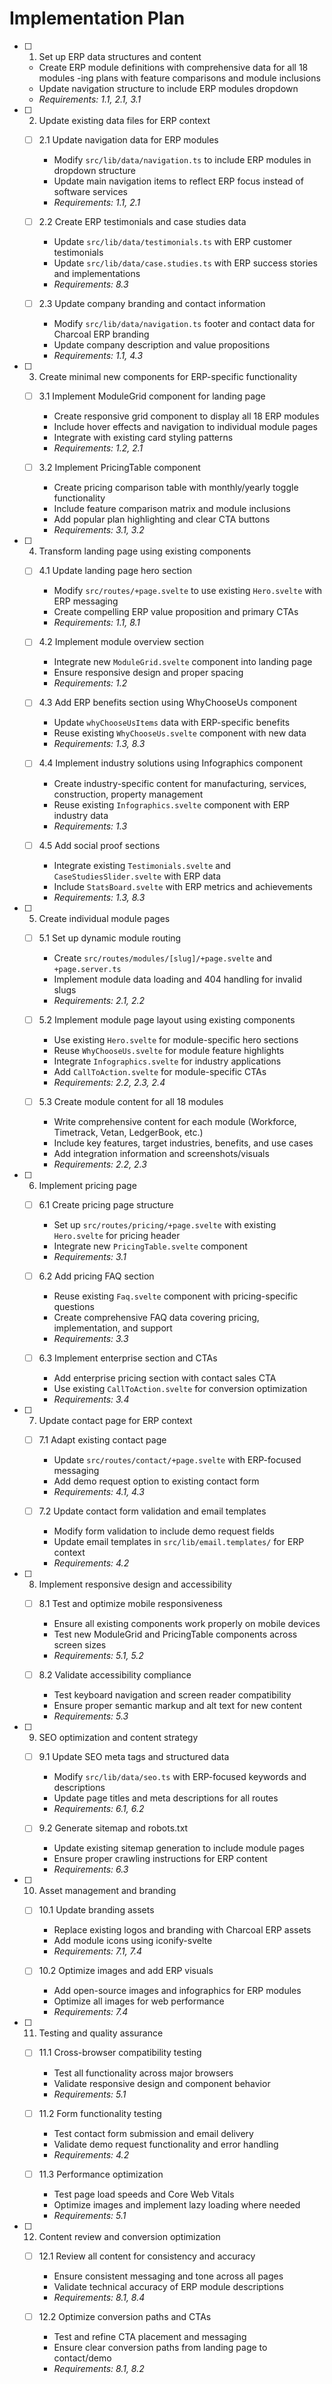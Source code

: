 # Implementation Plan

- [ ] 1. Set up ERP data structures and content
  - Create ERP module definitions with comprehensive data for all 18 modules
  -ing plans with feature comparisons and module inclusions
  - Update navigation structure to include ERP modules dropdown
  - _Requirements: 1.1, 2.1, 3.1_

- [ ] 2. Update existing data files for ERP context
  - [ ] 2.1 Update navigation data for ERP modules
    - Modify `src/lib/data/navigation.ts` to include ERP modules in dropdown structure
    - Update main navigation items to reflect ERP focus instead of software services
    - _Requirements: 1.1, 2.1_

  - [ ] 2.2 Create ERP testimonials and case studies data
    - Update `src/lib/data/testimonials.ts` with ERP customer testimonials
    - Update `src/lib/data/case.studies.ts` with ERP success stories and implementations
    - _Requirements: 8.3_

  - [ ] 2.3 Update company branding and contact information
    - Modify `src/lib/data/navigation.ts` footer and contact data for Charcoal ERP branding
    - Update company description and value propositions
    - _Requirements: 1.1, 4.3_

- [ ] 3. Create minimal new components for ERP-specific functionality
  - [ ] 3.1 Implement ModuleGrid component for landing page
    - Create responsive grid component to display all 18 ERP modules
    - Include hover effects and navigation to individual module pages
    - Integrate with existing card styling patterns
    - _Requirements: 1.2, 2.1_

  - [ ] 3.2 Implement PricingTable component
    - Create pricing comparison table with monthly/yearly toggle functionality
    - Include feature comparison matrix and module inclusions
    - Add popular plan highlighting and clear CTA buttons
    - _Requirements: 3.1, 3.2_

- [ ] 4. Transform landing page using existing components
  - [ ] 4.1 Update landing page hero section
    - Modify `src/routes/+page.svelte` to use existing `Hero.svelte` with ERP messaging
    - Create compelling ERP value proposition and primary CTAs
    - _Requirements: 1.1, 8.1_

  - [ ] 4.2 Implement module overview section
    - Integrate new `ModuleGrid.svelte` component into landing page
    - Ensure responsive design and proper spacing
    - _Requirements: 1.2_

  - [ ] 4.3 Add ERP benefits section using WhyChooseUs component
    - Update `whyChooseUsItems` data with ERP-specific benefits
    - Reuse existing `WhyChooseUs.svelte` component with new data
    - _Requirements: 1.3, 8.3_

  - [ ] 4.4 Implement industry solutions using Infographics component
    - Create industry-specific content for manufacturing, services, construction, property management
    - Reuse existing `Infographics.svelte` component with ERP industry data
    - _Requirements: 1.3_

  - [ ] 4.5 Add social proof sections
    - Integrate existing `Testimonials.svelte` and `CaseStudiesSlider.svelte` with ERP data
    - Include `StatsBoard.svelte` with ERP metrics and achievements
    - _Requirements: 1.3, 8.3_

- [ ] 5. Create individual module pages
  - [ ] 5.1 Set up dynamic module routing
    - Create `src/routes/modules/[slug]/+page.svelte` and `+page.server.ts`
    - Implement module data loading and 404 handling for invalid slugs
    - _Requirements: 2.1, 2.2_

  - [ ] 5.2 Implement module page layout using existing components
    - Use existing `Hero.svelte` for module-specific hero sections
    - Reuse `WhyChooseUs.svelte` for module feature highlights
    - Integrate `Infographics.svelte` for industry applications
    - Add `CallToAction.svelte` for module-specific CTAs
    - _Requirements: 2.2, 2.3, 2.4_

  - [ ] 5.3 Create module content for all 18 modules
    - Write comprehensive content for each module (Workforce, Timetrack, Vetan, LedgerBook, etc.)
    - Include key features, target industries, benefits, and use cases
    - Add integration information and screenshots/visuals
    - _Requirements: 2.2, 2.3_

- [ ] 6. Implement pricing page
  - [ ] 6.1 Create pricing page structure
    - Set up `src/routes/pricing/+page.svelte` with existing `Hero.svelte` for pricing header
    - Integrate new `PricingTable.svelte` component
    - _Requirements: 3.1_

  - [ ] 6.2 Add pricing FAQ section
    - Reuse existing `Faq.svelte` component with pricing-specific questions
    - Create comprehensive FAQ data covering pricing, implementation, and support
    - _Requirements: 3.3_

  - [ ] 6.3 Implement enterprise section and CTAs
    - Add enterprise pricing section with contact sales CTA
    - Use existing `CallToAction.svelte` for conversion optimization
    - _Requirements: 3.4_

- [ ] 7. Update contact page for ERP context
  - [ ] 7.1 Adapt existing contact page
    - Update `src/routes/contact/+page.svelte` with ERP-focused messaging
    - Add demo request option to existing contact form
    - _Requirements: 4.1, 4.3_

  - [ ] 7.2 Update contact form validation and email templates
    - Modify form validation to include demo request fields
    - Update email templates in `src/lib/email.templates/` for ERP context
    - _Requirements: 4.2_

- [ ] 8. Implement responsive design and accessibility
  - [ ] 8.1 Test and optimize mobile responsiveness
    - Ensure all existing components work properly on mobile devices
    - Test new ModuleGrid and PricingTable components across screen sizes
    - _Requirements: 5.1, 5.2_

  - [ ] 8.2 Validate accessibility compliance
    - Test keyboard navigation and screen reader compatibility
    - Ensure proper semantic markup and alt text for new content
    - _Requirements: 5.3_

- [ ] 9. SEO optimization and content strategy
  - [ ] 9.1 Update SEO meta tags and structured data
    - Modify `src/lib/data/seo.ts` with ERP-focused keywords and descriptions
    - Update page titles and meta descriptions for all routes
    - _Requirements: 6.1, 6.2_

  - [ ] 9.2 Generate sitemap and robots.txt
    - Update existing sitemap generation to include module pages
    - Ensure proper crawling instructions for ERP content
    - _Requirements: 6.3_

- [ ] 10. Asset management and branding
  - [ ] 10.1 Update branding assets
    - Replace existing logos and branding with Charcoal ERP assets
    - Add module icons using iconify-svelte
    - _Requirements: 7.1, 7.4_

  - [ ] 10.2 Optimize images and add ERP visuals
    - Add open-source images and infographics for ERP modules
    - Optimize all images for web performance
    - _Requirements: 7.4_

- [ ] 11. Testing and quality assurance
  - [ ] 11.1 Cross-browser compatibility testing
    - Test all functionality across major browsers
    - Validate responsive design and component behavior
    - _Requirements: 5.1_

  - [ ] 11.2 Form functionality testing
    - Test contact form submission and email delivery
    - Validate demo request functionality and error handling
    - _Requirements: 4.2_

  - [ ] 11.3 Performance optimization
    - Test page load speeds and Core Web Vitals
    - Optimize images and implement lazy loading where needed
    - _Requirements: 5.1_

- [ ] 12. Content review and conversion optimization
  - [ ] 12.1 Review all content for consistency and accuracy
    - Ensure consistent messaging and tone across all pages
    - Validate technical accuracy of ERP module descriptions
    - _Requirements: 8.1, 8.4_

  - [ ] 12.2 Optimize conversion paths and CTAs
    - Test and refine CTA placement and messaging
    - Ensure clear conversion paths from landing page to contact/demo
    - _Requirements: 8.1, 8.2_
